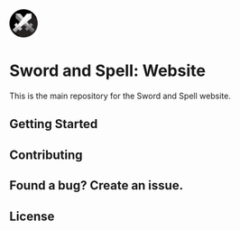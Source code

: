 <img alt="Sword and Spell logo" src="./static/images/logo.png" height="50px" width="50px" />

# Sword and Spell: Website

This is the main repository for the Sword and Spell website.

## Getting Started

## Contributing

## Found a bug? Create an issue.

## License
